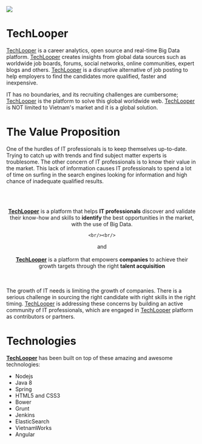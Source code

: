 <img src="https://dl.dropboxusercontent.com/u/3061417/techlooper/TechLooperLogo.png" align="center" ></img>

TechLooper
==========

<p>
<a href="http://www.TechLooper.com">TechLooper</a> is a career analytics, open source and real-time Big Data platform. <a href="http://www.TechLooper.com">TechLooper</a> creates insights from global data sources such as worldwide job boards, forums, social networks, online communities, expert blogs and others. <a href="http://www.TechLooper.com">TechLooper</a> is a disruptive alternative of job posting to help employers to find the candidates more qualified, faster and inexpensive.
</p>

<p>
IT has no boundaries, and its recruiting challenges are cumbersome; <a href="http://www.TechLooper.com">TechLooper</a> is the platform to solve this global worldwide web. <a href="http://www.TechLooper.com">TechLooper</a> is NOT limited to Vietnam's market and it is a global solution.
</p>

<h1>The Value Proposition</h1>

<p>
One of the hurdles of IT professionals is to keep themselves up-to-date. Trying to catch up with trends and find subject matter experts is troublesome. The other concern of IT professionals is to know their value in the market. This lack of information causes IT professionals to spend a lot of time on surfing in the search engines looking for information and high chance of inadequate qualified results.

<br/><br/>
<div align="center">
    <strong><a href="http://www.TechLooper.com">TechLooper</a></strong> is a platform that helps <strong>IT professionals</strong> discover and validate their know-how and skills to <strong>identify</strong> the best opportunities in the market, with the use of Big Data.

    <br/><br/>
and
    <br/><br/>
    <strong><a href="http://www.TechLooper.com">TechLooper</a></strong> is a platform that empowers <strong>companies</strong> to achieve their growth targets through the right <strong>talent acquisition</strong>
</div>

<br/><br/>
The growth of IT needs is limiting the growth of companies. There is a serious challenge in sourcing the right candidate with right skills in the right timing. <a href="http://www.TechLooper.com">TechLooper</a> is addressing these concerns by building an active community of IT professionals, which are engaged in <a href="http://www.TechLooper.com">TechLooper</a> platform as contributors or partners.

</p>

<h1>Technologies</h1>
<strong><a href="http://www.TechLooper.com">TechLooper</a></strong> has been built on top of these amazing and awesome technologies:

<ul>
   <li>Nodejs</li>
   <li>Java 8</li>
   <li>Spring</li>
   <li>HTML5 and CSS3</li>
   <li>Bower</li>
   <li>Grunt</li>
   <li>Jenkins</li>
   <li>ElasticSearch</li>
   <li>VietnamWorks</li>
   <li>Angular</li>
</ul>
